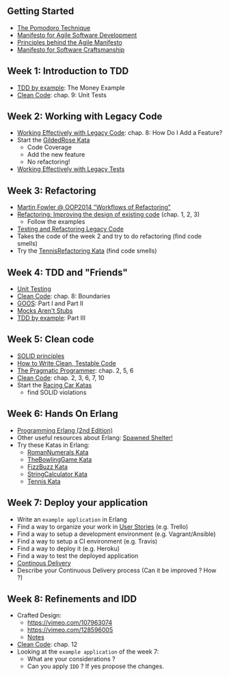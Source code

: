 ## Getting Started

- [The Pomodoro Technique](http://pomodorotechnique.com/)
- [Manifesto for Agile Software Development](http://www.agilemanifesto.org/)
- [Principles behind the Agile Manifesto](http://www.agilemanifesto.org/principles.html)
- [Manifesto for Software Craftsmanship](http://manifesto.softwarecraftsmanship.org/)

## Week 1: Introduction to TDD

- [TDD by example](http://www.amazon.com/Test-Driven-Development-By-Example/dp/0321146530): The Money Example
- [Clean Code](http://www.amazon.com/Clean-Code-Handbook-Software-Craftsmanship/dp/0132350882): chap. 9: Unit Tests

## Week 2: Working with Legacy Code

- [Working Effectively with Legacy Code](http://www.amazon.com/Working-Effectively-Legacy-Michael-Feathers/dp/0131177052): chap. 8: How Do I Add a Feature?
- Start the [GildedRose Kata](https://github.com/joebew42/GildedRose)
  - Code Coverage
  - Add the new feature
  - No refactoring!
- [Working Effectively with Legacy Tests](http://natpryce.com/articles/000813.html)

## Week 3: Refactoring

- [Martin Fowler @ OOP2014 "Workflows of Refactoring"](https://www.youtube.com/watch?v=vqEg37e4Mkw)
- [Refactoring: Improving the design of existing code](http://www.amazon.com/Refactoring-Improving-Design-Existing-Code/dp/0201485672) (chap. 1, 2, 3)
  - Follow the examples
- [Testing and Refactoring Legacy Code](https://www.youtube.com/watch?v=_NnElPO5BU0)
- Takes the code of the week 2 and try to do refactoring (find code smells)
- Try the [TennisRefactoring Kata](https://github.com/emilybache/Tennis-Refactoring-Kata) (find code smells)

## Week 4: TDD and "Friends"

- [Unit Testing](https://www.youtube.com/watch?v=wEhu57pih5w)
- [Clean Code](http://www.amazon.com/Clean-Code-Handbook-Software-Craftsmanship/dp/0132350882): chap. 8: Boundaries
- [GOOS](http://www.growing-object-oriented-software.com/): Part I and Part II
- [Mocks Aren't Stubs](http://martinfowler.com/articles/mocksArentStubs.html)
- [TDD by example](http://www.amazon.com/Test-Driven-Development-By-Example/dp/0321146530): Part III

## Week 5: Clean code

- [SOLID principles](http://butunclebob.com/ArticleS.UncleBob.PrinciplesOfOod)
- [How to Write Clean, Testable Code](https://www.youtube.com/watch?v=XcT4yYu_TTs)
- [The Pragmatic Programmer](https://pragprog.com/book/tpp/the-pragmatic-programmer): chap. 2, 5, 6
- [Clean Code](http://www.amazon.com/Clean-Code-Handbook-Software-Craftsmanship/dp/0132350882): chap. 2, 3, 6, 7, 10
- Start the [Racing Car Katas](https://github.com/emilybache/Racing-Car-Katas)
  - find SOLID violations

## Week 6: Hands On Erlang

- [Programming Erlang (2nd Edition)](https://pragprog.com/book/jaerlang2/programming-erlang)
- Other useful resources about Erlang: [Spawned Shelter!](http://spawnedshelter.com/)
- Try these Katas in Erlang:
  - [RomanNumerals Kata](http://codingdojo.org/cgi-bin/index.pl?KataRomanNumerals)
  - [TheBowlingGame Kata](http://butunclebob.com/ArticleS.UncleBob.TheBowlingGameKata)
  - [FizzBuzz Kata](http://codingdojo.org/cgi-bin/index.pl?KataFizzBuzz)
  - [StringCalculator Kata](http://osherove.com/tdd-kata-1/)
  - [Tennis Kata](http://codingdojo.org/cgi-bin/index.pl?KataTennis)

## Week 7: Deploy your application

- Write an `example application` in Erlang
- Find a way to organize your work in [User Stories](http://www.agilemodeling.com/artifacts/userStory.htm) (e.g. Trello)
- Find a way to setup a development environment (e.g. Vagrant/Ansible)
- Find a way to setup a CI environment (e.g. Travis)
- Find a way to deploy it (e.g. Heroku)
- Find a way to test the deployed application
- [Continous Delivery](http://martinfowler.com/bliki/ContinuousDelivery.html)
- Describe your Continuous Delivery process (Can it be improved ? How ?)

## Week 8: Refinements and IDD

- Crafted Design:
  - https://vimeo.com/107963074
  - https://vimeo.com/128596005
  - [Notes](http://joebew42.github.io/notes/20150712SandroMancuso_CraftedDesign.txt)
- [Clean Code](http://www.amazon.com/Clean-Code-Handbook-Software-Craftsmanship/dp/0132350882): chap. 12
- Looking at the `example application` of the week 7:
  - What are your considerations ?
  - Can you apply `IDD` ? If yes propose the changes.

